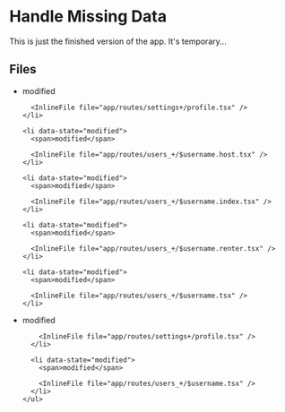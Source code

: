 # Handle Missing Data

This is just the finished version of the app. It's temporary...

<section id="files" className="not-prose">
  <h2>Files</h2>

  <ul>
    <li data-state="modified">
      <span>modified</span>

      <InlineFile file="app/routes/settings+/profile.tsx" />
    </li>

    <li data-state="modified">
      <span>modified</span>

      <InlineFile file="app/routes/users_+/$username.host.tsx" />
    </li>

    <li data-state="modified">
      <span>modified</span>

      <InlineFile file="app/routes/users_+/$username.index.tsx" />
    </li>

    <li data-state="modified">
      <span>modified</span>

      <InlineFile file="app/routes/users_+/$username.renter.tsx" />
    </li>

    <li data-state="modified">
      <span>modified</span>

      <InlineFile file="app/routes/users_+/$username.tsx" />
    </li>

  </ul>
</section>

<TouchedFiles>
  <div id="files">
    <ul>
      <li data-state="modified">
        <span>modified</span>

        <InlineFile file="app/routes/settings+/profile.tsx" />
      </li>

      <li data-state="modified">
        <span>modified</span>

        <InlineFile file="app/routes/users_+/$username.tsx" />
      </li>
    </ul>

  </div>
</TouchedFiles>

